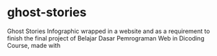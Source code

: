 # ghost-stories
Ghost Stories Infographic wrapped in a website and as a requirement to finish the final project of Belajar Dasar Pemrograman Web in Dicoding Course, made with
